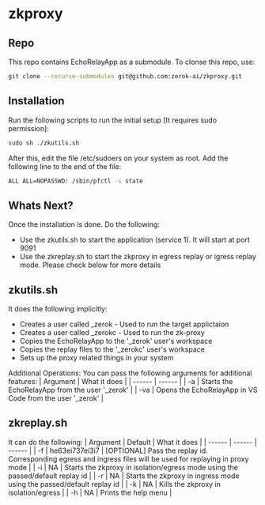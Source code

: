 # zkproxy

## Repo
This repo contains EchoRelayApp as a submodule. To clonse this repo, use:
```sh
git clone --recurse-submodules git@github.com:zerok-ai/zkproxy.git
```

## Installation
Run the following scripts to run the initial setup [It requires sudo permission]:
```sh
sudo sh ./zkutils.sh
```

After this, edit the file /etc/sudoers on your system as root. Add the following line to the end of the file:
```sh
ALL ALL=NOPASSWD: /sbin/pfctl -s state
```

## Whats Next?
Once the installation is done. Do the following:
- Use the zkutils.sh to start the application (service 1). It will start at port 9091
- Use the zkreplay.sh to start the zkproxy in egress replay or igress replay mode. Please check below for more details

## zkutils.sh
It does the following implicitly:
- Creates a user called _zerok  - Used to run the target applictaion
- Creates a user called _zerokc - Used to run the zk-proxy
- Copies the EchoRelayApp to the '_zerok' user's workspace
- Copies the replay files to the '_zerokc' user's workspace
- Sets up the proxy related things in your system

Additional Operations: You can pass the following arguments for additional features:
| Argument | What it does |
| ------ | ------ |
| -a | Starts the EchoRelayApp from the user '_zerok' |
| -va | Opens the EchoRelayApp in VS Code from the user '_zerok' |

## zkreplay.sh
It can do the following:
| Argument | Default | What it does |
| ------ | ------ | ------ |
| -f | he63ei737ei3i7 | [OPTIONAL] Pass the replay id. Corresponding egress and ingress files will be used for replaying in proxy mode  |
| -i | NA | Starts the zkproxy in isolation/egress mode using the passed/default replay id  |
| -r | NA | Starts the zkproxy in ingress mode using the passed/default replay id  |
| -k | NA | Kills the zkproxy in isolation/egress |
| -h | NA | Prints the help menu |
